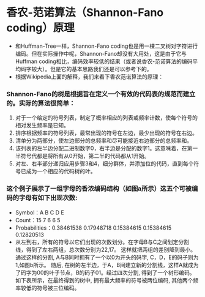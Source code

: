 # 香农-范诺算法（Shannon-Fano coding）原理
* 和Huffman-Tree一样，Shannon-Fano coding也是用一棵二叉树对字符进行编码。但在实际操作中呢，Shannon-Fano却没有大用处，这是由于它与Huffman coding相比，编码效率较低的结果（或者说香农-范诺算法的编码平均码字较大）。但是它的基本思路我们还是可以参考下的。
* 根据Wikipedia上面的解释，我们来看下香农范诺算法的原理：
### Shannon-Fano的树是根据旨在定义一个有效的代码表的规范而建立的。实际的算法很简单：
1. 对于一个给定的符号列表，制定了概率相应的列表或频率计数，使每个符号的相对发生频率是已知。
2. 排序根据频率的符号列表，最常出现的符号在左边，最少出现的符号在右边。
3. 清单分为两部分，使左边部分的总频率和尽可能接近右边部分的总频率和。
4. 该列表的左半边分配二进制数字0，右半边是分配的数字1。这意味着，在第一半符号代都是将所有从0开始，第二半的代码都从1开始。
5. 对左、右半部分递归应用步骤3和4，细分群体，并添加位的代码，直到每个符号已成为一个相应的代码树的叶。

### 这个例子展示了一组字母的香浓编码结构（如图a所示）这五个可被编码的字母有如下出现次数:
* Symbol：A  B  C  D  E  
* Count：15  7  6  6  5  
* Probabilities：0.38461538 0.17948718  0.15384615  0.15384615  0.12820513  
* 从左到右，所有的符号以它们出现的次数划分。在字母B与C之间划定分割线，得到了左右两组，总次数分别为22,17。 这样就把两组的差别降到最小。通过这样的分割, A与B同时拥有了一个以0为开头的码字, C，D，E的码子则为1,如图b所示。 随后, 在树的左半边，于A，B间建立新的分割线，这样A就成为了码字为00的叶子节点，B的码子01。经过四次分割, 得到了一个树形编码。 如下表所示，在最终得到的树中, 拥有最大频率的符号被两位编码, 其他两个频率较低的符号被三位编码。
